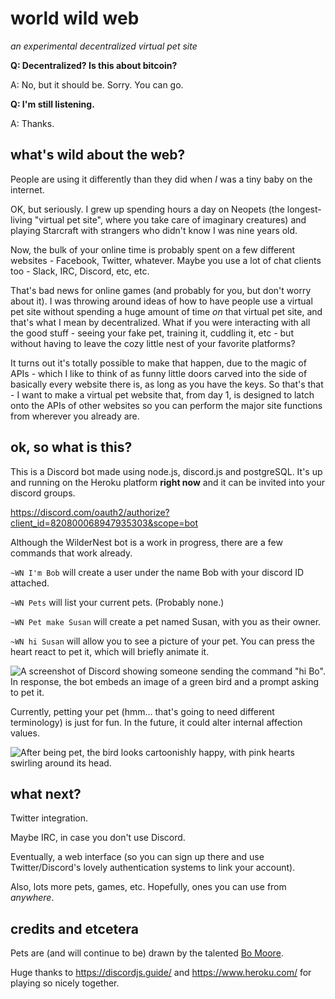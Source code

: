 # world wild web
*an experimental decentralized virtual pet site*

**Q: Decentralized? Is this about bitcoin?**

A: No, but it should be. Sorry. You can go.

**Q: I'm still listening.**

A: Thanks.

## what's wild about the web?

People are using it differently than they did when *I* was a tiny baby on the internet.

OK, but seriously. I grew up spending hours a day on Neopets (the longest-living "virtual pet site", where you take care of imaginary creatures) and playing Starcraft with strangers who didn't know I was nine years old.

Now, the bulk of your online time is probably spent on a few different websites - Facebook, Twitter, whatever. Maybe you use a lot of chat clients too - Slack, IRC, Discord, etc, etc.

That's bad news for online games (and probably for you, but don't worry about it). I was throwing around ideas of how to have people use a virtual pet site without spending a huge amount of time *on* that virtual pet site, and that's what I mean by decentralized. What if you were interacting with all the good stuff - seeing your fake pet, training it, cuddling it, etc - but without having to leave the cozy little nest of your favorite platforms?

It turns out it's totally possible to make that happen, due to the magic of APIs - which I like to think of as funny little doors carved into the side of basically every website there is, as long as you have the keys. So that's that - I want to make a virtual pet website that, from day 1, is designed to latch onto the APIs of other websites so you can perform the major site functions from wherever you already are.

## ok, so what is this?

This is a Discord bot made using node.js, discord.js and postgreSQL.
It's up and running on the Heroku platform **right now** and it can be invited into your discord groups.

https://discord.com/oauth2/authorize?client_id=820800068947935303&scope=bot

Although the WilderNest bot is a work in progress, there are a few commands that work already.

`~WN I'm Bob` will create a user under the name Bob with your discord ID attached.

`~WN Pets` will list your current pets. (Probably none.)

`~WN Pet make Susan` will create a pet named Susan, with you as their owner.

`~WN hi Susan` will allow you to see a picture of your pet. You can press the heart react to pet it, which will briefly animate it.

![A screenshot of Discord showing someone sending the command "hi Bo". In response, the bot embeds an image of a green bird and a prompt asking to pet it.](http://www.wilderne.st/example1.png)

Currently, petting your pet (hmm... that's going to need different terminology) is just for fun. In the future, it could alter internal affection values.

![After being pet, the bird looks cartoonishly happy, with pink hearts swirling around its head.](http://www.wilderne.st/example2.png)

## what next?

Twitter integration.

Maybe IRC, in case you don't use Discord.

Eventually, a web interface (so you can sign up there and use Twitter/Discord's lovely authentication systems to link your account).

Also, lots more pets, games, etc. Hopefully, ones you can use from *anywhere*.

## credits and etcetera

Pets are (and will continue to be) drawn by the talented [Bo Moore](http://bomoore.net/).

Huge thanks to https://discordjs.guide/ and https://www.heroku.com/ for playing so nicely together.
